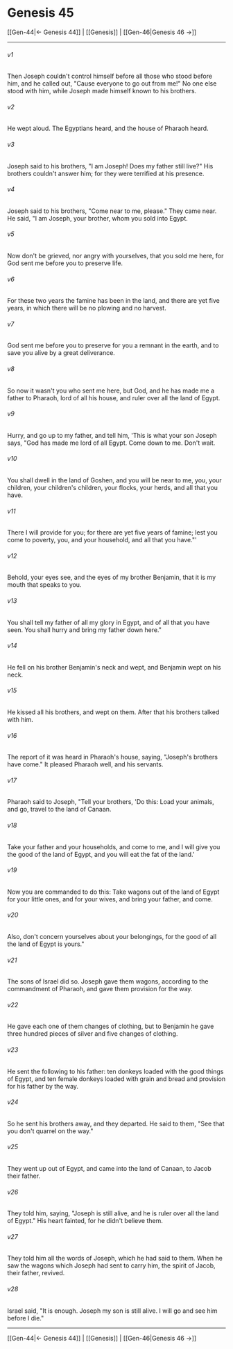 # Genesis 45

[[Gen-44|← Genesis 44]] | [[Genesis]] | [[Gen-46|Genesis 46 →]]
***



###### v1 
Then Joseph couldn't control himself before all those who stood before him, and he called out, "Cause everyone to go out from me!" No one else stood with him, while Joseph made himself known to his brothers. 

###### v2 
He wept aloud. The Egyptians heard, and the house of Pharaoh heard. 

###### v3 
Joseph said to his brothers, "I am Joseph! Does my father still live?" His brothers couldn't answer him; for they were terrified at his presence. 

###### v4 
Joseph said to his brothers, "Come near to me, please." They came near. He said, "I am Joseph, your brother, whom you sold into Egypt. 

###### v5 
Now don't be grieved, nor angry with yourselves, that you sold me here, for God sent me before you to preserve life. 

###### v6 
For these two years the famine has been in the land, and there are yet five years, in which there will be no plowing and no harvest. 

###### v7 
God sent me before you to preserve for you a remnant in the earth, and to save you alive by a great deliverance. 

###### v8 
So now it wasn't you who sent me here, but God, and he has made me a father to Pharaoh, lord of all his house, and ruler over all the land of Egypt. 

###### v9 
Hurry, and go up to my father, and tell him, 'This is what your son Joseph says, "God has made me lord of all Egypt. Come down to me. Don't wait. 

###### v10 
You shall dwell in the land of Goshen, and you will be near to me, you, your children, your children's children, your flocks, your herds, and all that you have. 

###### v11 
There I will provide for you; for there are yet five years of famine; lest you come to poverty, you, and your household, and all that you have."' 

###### v12 
Behold, your eyes see, and the eyes of my brother Benjamin, that it is my mouth that speaks to you. 

###### v13 
You shall tell my father of all my glory in Egypt, and of all that you have seen. You shall hurry and bring my father down here." 

###### v14 
He fell on his brother Benjamin's neck and wept, and Benjamin wept on his neck. 

###### v15 
He kissed all his brothers, and wept on them. After that his brothers talked with him. 

###### v16 
The report of it was heard in Pharaoh's house, saying, "Joseph's brothers have come." It pleased Pharaoh well, and his servants. 

###### v17 
Pharaoh said to Joseph, "Tell your brothers, 'Do this: Load your animals, and go, travel to the land of Canaan. 

###### v18 
Take your father and your households, and come to me, and I will give you the good of the land of Egypt, and you will eat the fat of the land.' 

###### v19 
Now you are commanded to do this: Take wagons out of the land of Egypt for your little ones, and for your wives, and bring your father, and come. 

###### v20 
Also, don't concern yourselves about your belongings, for the good of all the land of Egypt is yours." 

###### v21 
The sons of Israel did so. Joseph gave them wagons, according to the commandment of Pharaoh, and gave them provision for the way. 

###### v22 
He gave each one of them changes of clothing, but to Benjamin he gave three hundred pieces of silver and five changes of clothing. 

###### v23 
He sent the following to his father: ten donkeys loaded with the good things of Egypt, and ten female donkeys loaded with grain and bread and provision for his father by the way. 

###### v24 
So he sent his brothers away, and they departed. He said to them, "See that you don't quarrel on the way." 

###### v25 
They went up out of Egypt, and came into the land of Canaan, to Jacob their father. 

###### v26 
They told him, saying, "Joseph is still alive, and he is ruler over all the land of Egypt." His heart fainted, for he didn't believe them. 

###### v27 
They told him all the words of Joseph, which he had said to them. When he saw the wagons which Joseph had sent to carry him, the spirit of Jacob, their father, revived. 

###### v28 
Israel said, "It is enough. Joseph my son is still alive. I will go and see him before I die."

***
[[Gen-44|← Genesis 44]] | [[Genesis]] | [[Gen-46|Genesis 46 →]]
